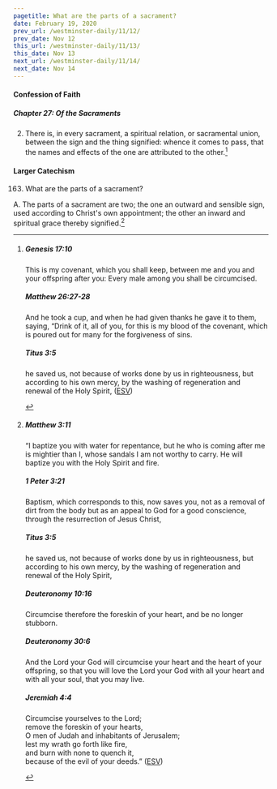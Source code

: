 ```yaml
---
pagetitle: What are the parts of a sacrament?
date: February 19, 2020
prev_url: /westminster-daily/11/12/
prev_date: Nov 12
this_url: /westminster-daily/11/13/
this_date: Nov 13
next_url: /westminster-daily/11/14/
next_date: Nov 14
---
```


#### Confession of Faith

##### Chapter 27: Of the Sacraments

2. There is, in every sacrament, a spiritual relation, or sacramental union, between the sign and the thing signified: whence it comes to pass, that the names and effects of the one are attributed to the other.[^fnref:wcf1]

[^fnref:wcf1]: <div class="esv"><h5>Genesis 17:10</h5> <div class="esv-text"><p id="p01017010.01-1">This is my covenant, which you shall keep, between me and you and your offspring after you: Every male among you shall be circumcised.</p> </div><h5>Matthew 26:27-28</h5> <div class="esv-text"><p id="p40026027.01-2">And he took a cup, and when he had given thanks he gave it to them, saying, <span class="woc">&#8220;Drink of it, all of you,</span> <span class="woc">for this is my blood of the covenant, which is poured out for many for the forgiveness of sins.</span></p> </div><h5>Titus 3:5</h5> <div class="esv-text"><p id="p56003005.01-3">he saved us, not because of works done by us in righteousness, but according to his own mercy, by the washing of regeneration and renewal of the Holy Spirit,  (<a href="http://www.esv.org" class="copyright">ESV</a>)</p> </div> </div>


#### Larger Catechism

163. What are the parts of a sacrament?

A. The parts of a sacrament are two; the one an outward and sensible sign, used according to Christ's own appointment; the other an inward and spiritual grace thereby signified.[^fnref:wlc1]


[^fnref:wlc1]: <div class="esv"><h5>Matthew 3:11</h5> <div class="esv-text"><p id="p40003011.01-1">&#8220;I baptize you with water for repentance, but he who is coming after me is mightier than I, whose sandals I am not worthy to carry. He will baptize you with the Holy Spirit and fire.</p> </div><h5>1 Peter 3:21</h5> <div class="esv-text"><p id="p60003021.01-2">Baptism, which corresponds to this, now saves you, not as a removal of dirt from the body but as an appeal to God for a good conscience, through the resurrection of Jesus Christ,</p> </div><h5>Titus 3:5</h5> <div class="esv-text"><p id="p56003005.01-3">he saved us, not because of works done by us in righteousness, but according to his own mercy, by the washing of regeneration and renewal of the Holy Spirit,</p> </div><h5>Deuteronomy 10:16</h5> <div class="esv-text"><p id="p05010016.01-4">Circumcise therefore the foreskin of your heart, and be no longer stubborn.</p> </div><h5>Deuteronomy 30:6</h5> <div class="esv-text"><p id="p05030006.01-5">And the <span class="small-caps">Lord</span> your God will circumcise your heart and the heart of your offspring, so that you will love the <span class="small-caps">Lord</span> your God with all your heart and with all your soul, that you may live.</p> </div><h5>Jeremiah 4:4</h5> <div class="esv-text"><div class="block-indent"> <p class="line-group" id="p24004004.01-6">Circumcise yourselves to the <span class="small-caps">Lord</span>;<br /> <span class="indent"></span>remove the foreskin of your hearts,<br /> <span class="indent"></span>O men of Judah and inhabitants of Jerusalem;<br /> lest my wrath go forth like fire,<br /> <span class="indent"></span>and burn with none to quench it,<br /> <span class="indent"></span>because of the evil of your deeds.&#8221;  (<a href="http://www.esv.org" class="copyright">ESV</a>)</p> </div> </div> </div>

